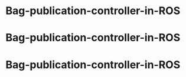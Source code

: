 # Bag-publication-controller-in-ROS
# Bag-publication-controller-in-ROS
# Bag-publication-controller-in-ROS

